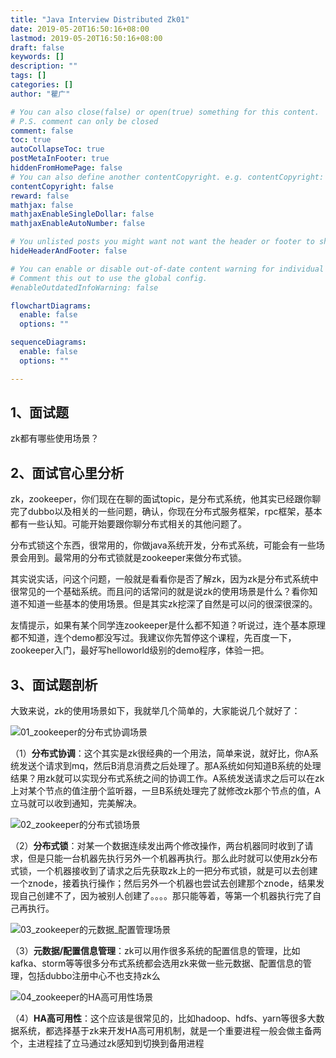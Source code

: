 ```yaml
---
title: "Java Interview Distributed Zk01"
date: 2019-05-20T16:50:16+08:00
lastmod: 2019-05-20T16:50:16+08:00
draft: false
keywords: []
description: ""
tags: []
categories: []
author: "瞿广"

# You can also close(false) or open(true) something for this content.
# P.S. comment can only be closed
comment: false
toc: true
autoCollapseToc: true
postMetaInFooter: true
hiddenFromHomePage: false
# You can also define another contentCopyright. e.g. contentCopyright: "This is another copyright."
contentCopyright: false
reward: false
mathjax: false
mathjaxEnableSingleDollar: false
mathjaxEnableAutoNumber: false

# You unlisted posts you might want not want the header or footer to show
hideHeaderAndFooter: false

# You can enable or disable out-of-date content warning for individual post.
# Comment this out to use the global config.
#enableOutdatedInfoWarning: false

flowchartDiagrams:
  enable: false
  options: ""

sequenceDiagrams: 
  enable: false
  options: ""

---
```



## 1、面试题

zk都有哪些使用场景？

<!--more-->



## 2、面试官心里分析

zk，zookeeper，你们现在在聊的面试topic，是分布式系统，他其实已经跟你聊完了dubbo以及相关的一些问题，确认，你现在分布式服务框架，rpc框架，基本都有一些认知。可能开始要跟你聊分布式相关的其他问题了。

分布式锁这个东西，很常用的，你做java系统开发，分布式系统，可能会有一些场景会用到。最常用的分布式锁就是zookeeper来做分布式锁。

其实说实话，问这个问题，一般就是看看你是否了解zk，因为zk是分布式系统中很常见的一个基础系统。而且问的话常问的就是说zk的使用场景是什么？看你知道不知道一些基本的使用场景。但是其实zk挖深了自然是可以问的很深很深的。

友情提示，如果有某个同学连zookeeper是什么都不知道？听说过，连个基本原理都不知道，连个demo都没写过。我建议你先暂停这个课程，先百度一下，zookeeper入门，最好写helloworld级别的demo程序，体验一把。

## 3、面试题剖析

大致来说，zk的使用场景如下，我就举几个简单的，大家能说几个就好了：

![01_zookeeper的分布式协调场景](/img/01_zookeeper的分布式协调场景.png)

（1）**分布式协调**：这个其实是zk很经典的一个用法，简单来说，就好比，你A系统发送个请求到mq，然后B消息消费之后处理了。那A系统如何知道B系统的处理结果？用zk就可以实现分布式系统之间的协调工作。A系统发送请求之后可以在zk上对某个节点的值注册个监听器，一旦B系统处理完了就修改zk那个节点的值，A立马就可以收到通知，完美解决。

![02_zookeeper的分布式锁场景](/img/02_zookeeper的分布式锁场景.png)

（2）**分布式锁**：对某一个数据连续发出两个修改操作，两台机器同时收到了请求，但是只能一台机器先执行另外一个机器再执行。那么此时就可以使用zk分布式锁，一个机器接收到了请求之后先获取zk上的一把分布式锁，就是可以去创建一个znode，接着执行操作；然后另外一个机器也尝试去创建那个znode，结果发现自己创建不了，因为被别人创建了。。。。那只能等着，等第一个机器执行完了自己再执行。


![03_zookeeper的元数据_配置管理场景](/img/03_zookeeper的元数据_配置管理场景.png)

（3）**元数据/配置信息管理**：zk可以用作很多系统的配置信息的管理，比如kafka、storm等等很多分布式系统都会选用zk来做一些元数据、配置信息的管理，包括dubbo注册中心不也支持zk么

![04_zookeeper的HA高可用性场景](/img/04_zookeeper的HA高可用性场景.png)

（4）**HA高可用性**：这个应该是很常见的，比如hadoop、hdfs、yarn等很多大数据系统，都选择基于zk来开发HA高可用机制，就是一个重要进程一般会做主备两个，主进程挂了立马通过zk感知到切换到备用进程



